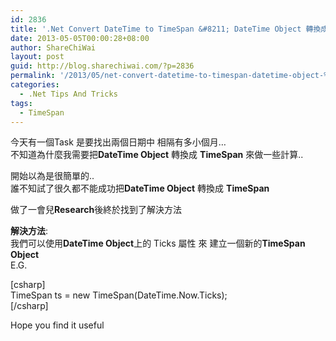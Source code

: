 ```yaml
---
id: 2836
title: '.Net Convert DateTime to TimeSpan &#8211; DateTime Object 轉換成 TimeSpan'
date: 2013-05-05T00:00:28+08:00
author: ShareChiWai
layout: post
guid: http://blog.sharechiwai.com/?p=2836
permalink: '/2013/05/net-convert-datetime-to-timespan-datetime-object-%e8%bd%89%e6%8f%9b%e6%88%90-timespan/'
categories:
  - .Net Tips And Tricks
tags:
  - TimeSpan
---
```

今天有一個Task 是要找出兩個日期中 相隔有多小個月&#8230;  
不知道為什麼我需要把**DateTime Object** 轉換成 **TimeSpan** 來做一些計算..

開始以為是很簡單的..  
誰不知試了很久都不能成功把**DateTime Object** 轉換成 **TimeSpan**

做了一會兒**Research**後終於找到了解決方法

**解決方法**:  
我們可以使用**DateTime Object**上的 Ticks 屬性 來 建立一個新的**TimeSpan Object**  
E.G.

[csharp]  
TimeSpan ts = new TimeSpan(DateTime.Now.Ticks);  
[/csharp]

Hope you find it useful